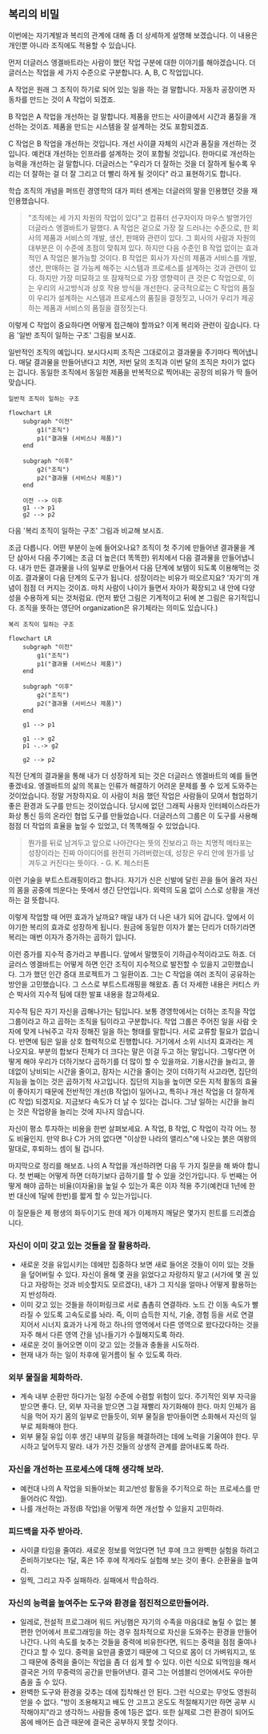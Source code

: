 ## 복리의 비밀
이번에는 자기계발과 복리의 관계에 대해 좀 더 상세하게 설명해 보겠습니다. 이 내용은 개인뿐 아니라 조직에도 적용할 수 있습니다.

먼저 더글러스 엥겔바트라는 사람이 했던 작업 구분에 대한 이야기를 해야겠습니다. 더글러스는 작업을 세 가지 수준으로 구분합니다. A, B, C 작업입니다.

A 작업은 원래 그 조직이 하기로 되어 있는 일을 하는 걸 말합니다. 자동차 공장이면 자동차를 만드는 것이 A 작업이 되겠죠.

B 작업은 A 작업을 개선하는 걸 말합니다. 제품을 만드는 사이클에서 시간과 품질을 개선하는 것이죠. 제품을 만드는 시스템을 잘 설계하는 것도 포함되겠죠.

C 작업은 B 작업을 개선하는 것입니다. 개선 사이클 자체의 시간과 품질을 개선하는 것입니다. 예컨대 개선하는 인프라를 설계하는 것이 포함될 것입니다. 한마디로 개선하는 능력을 개선하는 걸 말합니다. 더글러스는 "우리가 더 잘하는 것을 더 잘하게 될수록 우리는 더 잘하는 걸 더 잘 그리고 더 빨리 하게 될 것이다" 라고 표현하기도 합니다.

학습 조직의 개념을 퍼뜨린 경영학의 대가 피터 센게는 더글러의 말을 인용했던 것을 재인용했습니다.

> "조직에는 세 가지 차원의 작업이 있다"고 컴퓨터 선구자이자 마우스 발명가인 더글라스 엥겔바트가 말했다.
> A 작업은 겉으로 가장 잘 드러나는 수준으로, 한 회사의 제품과 서비스의 개발, 생산, 판매와 관련이 있다. 그 회사의 사람과 자원의 대부분은 이 수준에 초점이 맞춰져 있다.
> 하지만 다음 수준인 B 작업 없이는 효과적인 A 작업은 불가능할 것이다.
> B 작업은 회사가 자신의 제품과 서비스를 개발, 생산, 판매하는 걸 가능케 해주는 시스템과 프로세스를 설계하는 것과 관련이 있다.
> 하지만 가장 미묘하고 또 잠재적으로 가장 영향력이 큰 것은 C 작업으로, 이는 우리의 사고방식과 상호 작용 방식을 개선한다. 궁극적으로는 C 작업의 품질이 우리가 설계하는 시스템과 프로세스의 품질을 결정짓고, 나아가 우리가 제공하는 제품과 서비스의 품질을 결정짓는다.

이렇게 C 작업이 중요하다면 어떻게 접근해야 할까요? 이게 복리와 관련이 깊습니다. 다음 '일반 조직이 일하는 구조' 그림을 보시죠.

일반적인 조직의 예입니다. 보시다시피 조직은 그대로이고 결과물을 주기마다 찍어냅니다. 매달 결과물을 만들어낸다고 치면, 저번 달의 조직과 이번 달의 조직은 차이가 없다는 겁니다. 동일한 조직에서 동일한 제품을 반복적으로 찍어내는 공장의 비유가 딱 들어맞습니다.

`일반적 조직이 일하는 구조`
```mermaid
flowchart LR
	subgraph "이전"
		g1("조직")
		p1("결과물 (서비스나 제품)")
	end

	subgraph "이후"
		g2("조직")
		p2("결과물 (서비스나 제품)")
	end

	이전 --> 이후
	g1 --> p1
	g2 --> p2

```

다음 '복리 조직이 일하는 구조' 그림과 비교해 보시죠.

조금 다릅니다. 어떤 부분이 눈에 들어오나요? 조직이 첫 주기에 만들어낸 결과물을 계단 삼아서 다음 주기에는 조금 더 높은(더 똑똑한) 위치에서 다음 결과물을 만들어냅니다. 내가 만든 결과물을 나의 일부로 만들어서 다음 단계에 보탬이 되도록 이용해먹는 것이죠. 결과물이 다음 단계의 도구가 됩니다. 성장이라는 비유가 떠오르지요? '자기'의 개념이 점점 더 커지는 것이죠. 마치 사람이 나이가 들면서 자아가 확장되고 내 안에 다양성을 수용하게 되는 것처럼요. (먼저 봤던 그림은 기계적이고 뒤에 본 그림은 유기적입니다. 조직을 뜻하는 영단어 organization은 유기체라는 의미도 있습니다.)

`복리 조직이 일하는 구조`

```mermaid
flowchart LR
	subgraph "이전"
		g1("조직")
		p1("결과물 (서비스나 제품)")
	end

	subgraph "이후"
		g2("조직")
		p2("결과물 (서비스나 제품)")
	end

	g1 --> p1

	g1 --> g2
	p1 -.-> g2
	
	g2 --> p2

```

직전 단계의 결과물을 통해 내가 더 성장하게 되는 것은 더글러스 엥겔바트의 예를 들면 좋겠네요. 엥겔바트의 삶의 목표는 인류가 해결하기 어려운 문제를 풀 수 있게 도와주는 것이었습니다. 정말 거창하지요. 이 사람이 처음 했던 작업은 사람들이 모여서 협업하기 좋은 환경과 도구를 만드는 것이었습니다. 당시에 없던 그래픽 사용자 인터페이스라든가 화상 통신 등의 온라인 협업 도구를 만들었습니다. 더글러스의 그룹은 이 도구를 사용해 점점 더 작업의 효율을 높일 수 있었고, 더 똑똑해질 수 있었습니다.

> 뭔가를 뒤로 남겨두고 앞으로 나아간다는 뜻의 진보라고 하는 치명적 메타포는 성장이라는 진짜 아이디어를 완전히 가려버렸는데, 성장은 우리 안에 뭔가를 남겨두고 커진다는 뜻이다. - G. K. 체스터톤

이런 기술을 부트스트래핑이라고 합니다. 자기가 신은 신발에 달린 끈을 들어 올려 자신의 몸을 공중에 띄운다는 뜻에서 생긴 단언입니다. 외력의 도움 없이 스스로 상황을 개선하는 걸 뜻합니다.

이렇게 작업할 때 어떤 효과가 날까요? 매일 내가 더 나은 내가 되어 갑니다. 앞에서 이야기한 복리의 효과로 성장하게 됩니다. 원금에 동일한 이자가 붙는 단리가 더하기라면 복리는 매번 이자가 증가하는 곱하기 입니다.

이런 증가를 지수적 증가라고 부릅니다. 앞에서 말했듯이 기하급수적이라고도 하죠. 더글러스 엥겔바트는 어떻게 하면 인간 조직이 지수적으로 발전할 수 있을지 고민했습니다. 그가 했던 인간 증대 프로젝트가 그 일환이죠. 그는 C 작업을 여러 조직이 공유하는 방안을 고민했습니다. 그 스스로 부트스트래핑을 해왔죠. 좀 더 자세한 내용은 커티스 카슨 박사의 지수적 팀에 대한 발표 내용을 참고하세요.

지수적 팀은 자기 자신을 곱해나가는 팀입니다. 보통 경영학에서는 더하는 조직을 작업 그룹이라고 하고 곱하는 조직을 팀이라고 구분합니다. 작업 그룹은 주어진 일을 사람 숫자에 맞게 나눠주고 각자 정해진 일을 하는 형태를 말합니다. 서로 교류할 필요가 없습니다. 반면에 팀은 일을 상호 협력적으로 진행합니다. 거기에서 소위 시너지 효과라는 게 나오지요. 부분의 합보다 전체가 더 크다는 말은 이걸 두고 하는 말입니다. 그렇다면 어떻게 해야 우리가 더하기보다 곱하기를 더 많이 할 수 있을까요. 기용시간을 늘리고, 쓸데없이 낭비되는 시간을 줄이고, 잠자는 시간을 줄이는 것이 더하기적 사고라면, 집단의 지능을 높이는 것은 곱하기적 사고입니다. 집단의 지능을 높이면 모든 지적 활동의 효율이 좋아지기 때문에 전반적인 개선(B 작업)이 일어나고, 특히나 개선 작업을 더 잘하게(C 작업) 되겠지요. 지금보다 속도가 더 날 수 있다는 겁니다. 그냥 일하는 시간을 늘리는 것은 작업량을 늘리는 것에 지나지 않습니다.

자신이 평소 투자하는 비용을 한번 살펴보세요. A 작업, B 작업, C 작업이 각각 어느 정도 비율인지. 만약 B나 C가 거의 없다면 "이상한 나라의 앨리스"에 나오는 붉은 여왕의 말대로, 후퇴하느 셈이 될 겁니다. 

마지막으로 정리를 해보죠. 나의 A 작업을 개선하려면 다음 두 가지 질문을 해 봐야 합니다. 첫 번째는 어떻게 하면 더하기보다 곱하기를 할 수 있을 것인가입니다. 두 번째는 어떻게 해야 곱하는 비율(이자율)을 높일 수 있는가 혹은 이자 적용 주기(예컨대 1년에 한 번 대신에 1달에 한번)를 짧게 할 수 있는가입니다.

이 질문들은 제 평생의 화두이기도 한데 제가 이제까지 깨달은 몇가지 힌트를 드리곘습니다.

### 자신이 이미 갖고 있는 것들을 잘 활용하라.
- 새로운 것을 유입시키는 데에만 집중하다 보면 새로 들어온 것들이 이미 있는 것들을 덮어버릴 수 있다. 자신이 올해 몇 권을 읽었다고 자랑하지 말고 (서가에 몇 권 있다고 자랑하는 것과 비슷할지도 모르겠다), 내가 그 지식을 얼마나 어떻게 활용하는지 반성하라.
- 이미 갖고 있는 것들을 하이퍼링크로 서로 촘촘히 연결하라. 노드 간 이동 속도가 빨라질 수 있도록 고속도로를 놔라. 즉, 이미 습득한 지식, 기술, 경험 등을 서로 연결 지어서 시너지 효과가 나게 하고 하나의 영역에서 다른 영역으로 왔다갔다하는 것을 자주 해서 다른 영역 간을 넘나들기가 수월해지도록 하라.
- 새로운 것이 들어오면 이미 갖고 있는 것들과 충돌을 시도하라.
- 현재 내가 하는 일이 차후에 밑거름이 될 수 있도록 하라.

### 외부 물질을 체화하라.
- 계속 내부 순환만 하다가는 일정 수준에 수렴할 위험이 있다. 주기적인 외부 자극을 받으면 좋다. 단, 외부 자극을 받으면 그걸 재빨리 자기화해야 한다. 마치 인체가 음식을 먹어 자기 몸의 일부로 만들듯이, 외부 물질을 받아들이면 소화해서 자신의 일부로 체화해야 한다.
- 외부 물질 유입 이후 생긴 내부의 갈등을 해결하려는 데에 노력을 기울여야 한다. 무시하고 덮어두지 말라. 내가 가진 것들의 상생적 관계를 끌어내도록 하라.

### 자신을 개선하는 프로세스에 대해 생각해 보라.
- 예컨대 나의 A 작업을 되돌아보는 회고/반성 활동을 주기적으로 하는 프로세스를 만들어라(C 작업).
- 나를 개선하는 과정(B 작업)을 어떻게 하면 개선할 수 있을지 고민하라.

### 피드백을 자주 받아라.
- 사이클 타임을 줄여라. 새로운 정보를 억었다면 1년 후에 크고 완벽한 실험을 하려고 준비하기보다는 1달, 혹은 1주 후에 작게라도 실험해 보는 것이 좋다. 순환율을 높여라.
- 일찍, 그리고 자주 실패하라. 실패에서 학습하라.

### 자신의 능력을 높여주는 도구와 환경을 점진적으로만들어라.
- 일레로, 전설적 프로그래머 워드 커닝햄은 자기의 수족을 마음대로 놀릴 수 없는 불편한 언어에서 프로그래밍을 하는 경우 점차적으로 자신을 도와주는 환경을 만들어 나간다. 나의 속도를 늦추는 것들을 중력에 비유한다면, 워드는 중력을 점점 줄여나간다고 할 수 있다. 중력을 요만큼 줄였기 때문에 그 덕으로 몸이 더 가벼워지고, 또 그 때문에 중력을 줄이는 작업을 좀 더 쉽게 할 수 있다. 이런 식으로 되먹임을 해서 결국은 거의 무중력의 공간을 만들어낸다. 결국 그는 어셈블리 언어에서도 우아한 춤을 출 수 있다.
- 완벽한 도구와 환경을 갖추는 데에 집착해선 안 된다. 그런 식으로는 무엇도 영원히 얻을 수 없다. "방이 조용해지고 배도 안 고프고 온도도 적절해지기만 하면 공부 시작해야지"라고 생각하느 사람들 중에 1등은 없다. 또한 실제로 그런 환경이 되어도 몸에 배어든 습관 때문에 결국은 공부하지 못할 것이다.